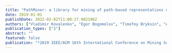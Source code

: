```yaml
---
title: "PathMiner: a library for mining of path-based representations of code"
date: 2019-01-01
publishDate: 2022-02-02T11:00:27.902196Z
authors: ["Vladimir Kovalenko", "Egor Bogomolov", "Timofey Bryksin", "Alberto Bacchelli"]
publication_types: ["1"]
abstract: ""
featured: false
publication: "*2019 IEEE/ACM 16th International Conference on Mining Software Repositories (MSR)*"
---
```


